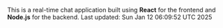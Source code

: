 This is a real-time chat application built using **React** for the frontend and **Node.js** for the backend.
Last updated: Sun Jan 12 06:09:52 UTC 2025
